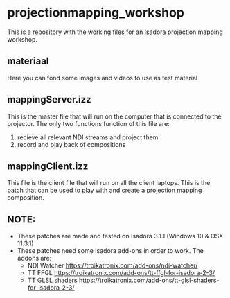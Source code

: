 # projectionmapping_workshop

This is a repository with the working files for an Isadora projection mapping workshop.

## materiaal

Here you can fond some images and videos to use as test material

## mappingServer.izz

This is the master file that will run on the computer that is connected to the projector.
The only two functions function of this file are: 

1. recieve all relevant NDI streams and project them
2. record and play back of compositions

## mappingClient.izz

This file is the client file that will run on all the client laptops.
This is the patch that can be used to play with and create a projection mapping composition.

## NOTE:

- These patches are made and tested on Isadora 3.1.1 (Windows 10 & OSX 11.3.1)
- These patches need some Isadora add-ons in order to work. The addons are:
	- NDI Watcher https://troikatronix.com/add-ons/ndi-watcher/
	- TT FFGL https://troikatronix.com/add-ons/tt-ffgl-for-isadora-2-3/
	- TT GLSL shaders https://troikatronix.com/add-ons/tt-glsl-shaders-for-isadora-2-3/ 

